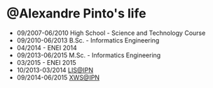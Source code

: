 @Alexandre Pinto's life
===============

- 09/2007-06/2010 High School - Science and Technology Course
- 09/2010-06/2013 B.Sc. - Informatics Engineering
- 04/2014 - ENEI 2014
- 09/2013-06/2015 M.Sc. - Informatics Engineering
- 03/2015 - ENEI 2015
- 10/2013-03/2014 [LIS@IPN](https://www.ipn.pt/si/unidades/detalhesunidade.do?init=1&unidadeID=11)
- 09/2014-06/2015 [XWS@IPN](http://xws.pt)